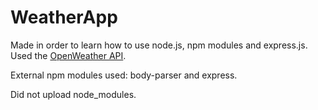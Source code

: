 # WeatherApp

Made in order to learn how to use node.js, npm modules and express.js. Used the [OpenWeather API](https://openweathermap.org/api).

External npm modules used: body-parser and express.

Did not upload node_modules.
